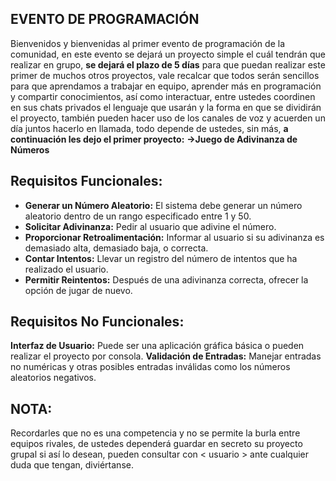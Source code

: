 ## **EVENTO DE PROGRAMACIÓN**
Bienvenidos y bienvenidas al primer evento de programación de la comunidad, en este evento se dejará un proyecto simple el cuál tendrán que realizar en grupo, **se dejará el plazo de 5 días** para que puedan realizar este primer de muchos otros proyectos, vale recalcar que todos serán sencillos para que aprendamos a trabajar en equipo, aprender más en programación y compartir conocimientos, así como interactuar, entre ustedes coordinen en sus chats privados el lenguaje que usarán y la forma en que se dividirán el proyecto, también pueden hacer uso de los canales de voz y acuerden un día juntos hacerlo en llamada, todo depende de ustedes, sin más, **a continuación les dejo el primer proyecto:**
**->Juego de Adivinanza de Números**

## __Requisitos Funcionales:__
- **Generar un Número Aleatorio:** El sistema debe generar un número aleatorio dentro de un rango especificado entre 1 y 50.
- **Solicitar Adivinanza:** Pedir al usuario que adivine el número.
- **Proporcionar Retroalimentación:** Informar al usuario si su adivinanza es demasiado alta, demasiado baja, o correcta.
- **Contar Intentos:** Llevar un registro del número de intentos que ha realizado el usuario.
- **Permitir Reintentos:** Después de una adivinanza correcta, ofrecer la opción de jugar de nuevo.

## __Requisitos No Funcionales:__
**Interfaz de Usuario:** Puede ser una aplicación gráfica básica o pueden realizar el proyecto por consola.
**Validación de Entradas:** Manejar entradas no numéricas y otras posibles entradas inválidas como los números aleatorios negativos.

## **NOTA:** 
Recordarles que no es una competencia y no se permite la burla entre equipos rivales, de ustedes dependerá guardar en secreto su proyecto grupal si así lo desean, pueden consultar con < usuario > ante cualquier duda que tengan, diviértanse.